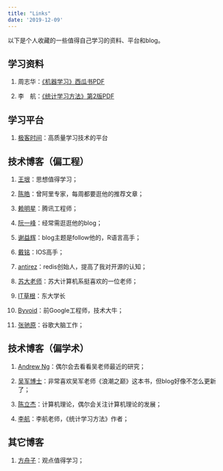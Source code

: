 ```yaml
---
title: "Links"
date: '2019-12-09'
---
```


以下是个人收藏的一些值得自己学习的资料、平台和blog。


## 学习资料

1. 周志华：<a href="/quote/book_ml_zhouzhihua.pdf" target="_blank">《机器学习》西瓜书PDF</a>

2. 李　航：<a href="/quote/book_ml_lihang.pdf" target="_blank">《统计学习方法》第2版PDF</a>


## 学习平台

1. [极客时间](https://time.geekbang.org/)：高质量学习技术的平台


## 技术博客（偏工程）

1. [王垠](http://www.yinwang.org/)：思想值得学习；

2. [陈皓](https://coolshell.cn/featured)：曾阿里专家，每周都要逛他的推荐文章；

3. [赖明星](http://mingxinglai.com/cn/)：腾讯工程师；

4. [阮一峰](http://www.ruanyifeng.com/home.html)：经常需逛逛他的blog；

5. [谢益辉](https://yihui.org/cn/)：blog主题是follow他的，R语言高手；

6. [戴铭](https://ming1016.github.io/)：IOS高手；

7. [antirez](http://antirez.com/latest/0)：redis创始人，提高了我对开源的认知；

8. [苏大老师](http://hlt.suda.edu.cn/~zhli/cn.html)：苏大计算机系挺喜欢的一位老师；

9. [IT草根](http://codepub.cn/)：东大学长

10. [Byvoid](https://www.byvoid.com/en/blog)：前Google工程师，技术大牛；

11. [张驰原](http://pluskid.org/)：谷歌大脑工作；


## 技术博客（偏学术）

1. [Andrew Ng](https://www.andrewng.org/)：偶尔会去看看吴老师最近的研究；

2. [吴军博士](https://sites.google.com/site/junwu02/%E4%B8%AD%E6%96%87%E7%89%88%E8%AF%B7%E6%8C%89%E8%BF%99%E9%87%8C)：非常喜欢吴军老师《浪潮之巅》这本书，但blog好像不怎么更新了；

3. [陈立杰](http://www.mit.edu/~lijieche/index.html)：计算机理论，偶尔会关注计算机理论的发展；

4. [李航](http://www.hangli-hl.com/index.html)：李航老师，《统计学习方法》作者；


## 其它博客

1. [方舟子](http://xysblogs.org/fangzhouzi)：观点值得学习；
